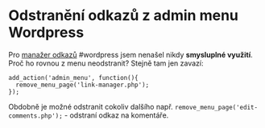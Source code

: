 <!--
title: Odstranění odkazů z admin menu Wordpress
date: 11.9.2011 22:06:48
author: Roman Ožana <ozana@omdesign.cz>
tags: wordpress
-->


# Odstranění odkazů z admin menu Wordpress

Pro [manažer odkazů](http://codex.wordpress.org/Links_Manager) #wordpress jsem nenašel nikdy **smysluplné využití**. Proč ho rovnou z menu neodstranit? Stejně tam jen zavazí:


    add_action('admin_menu', function(){
      remove_menu_page('link-manager.php');
    });


 Obdobně je možné odstranit cokoliv dalšího např. `remove_menu_page('edit-comments.php');` - odstraní odkaz na komentáře.